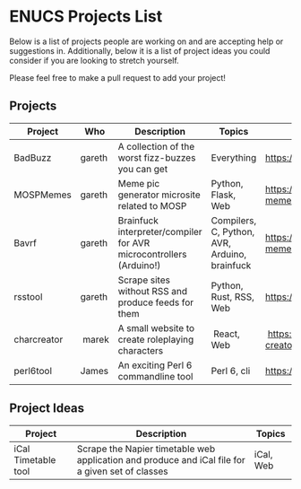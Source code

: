 ENUCS Projects List
===================

Below is a list of projects people are working on and are accepting help or suggestions in.
Additionally, below it is a list of project ideas you could consider if you are looking to stretch yourself.

Please feel free to make a pull request to add your project!

Projects
--------

| Project | Who | Description | Topics | Link |
|---------|-----|-------------|--------|------|
| BadBuzz | gareth | A collection of the worst fizz-buzzes you can get | Everything | https://github.com/AbstractBeliefs/BadBuzz |
| MOSPMemes | gareth | Meme pic generator microsite related to MOSP | Python, Flask, Web | https://github.com/AbstractBeliefs/mosp-memes |
| Bavrf | gareth | Brainfuck interpreter/compiler for AVR microcontrollers (Arduino!) | Compilers, C, Python, AVR, Arduino, brainfuck | https://github.com/AbstractBeliefs/mosp-memes |
| rsstool | gareth | Scrape sites without RSS and produce feeds for them | Python, Rust, RSS, Web | https://github.com/AbstractBeliefs/rsstool |
| charcreator | marek | A small website to create roleplaying characters | React, Web | https://github.com/MrStobbart/char-creator |
| perl6tool | James | An exciting Perl 6 commandline tool | Perl 6, cli | https://github.com/steeznson/perl6tool |


Project Ideas
-------------

| Project | Description | Topics |
|---------|-------------|--------|
| iCal Timetable tool | Scrape the Napier timetable web application and produce and iCal file for a given set of classes | iCal, Web |
